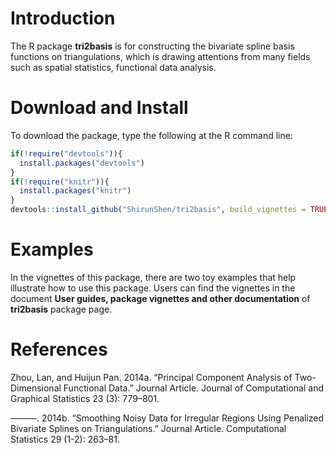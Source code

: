 # Introduction
The R package **tri2basis** is for constructing the bivariate spline basis functions on triangulations, which is drawing attentions from many fields such as spatial statistics, functional data analysis.

# Download and Install
To download the package, type the following at the R command line:

```r
if(!require("devtools")){
  install.packages("devtools")
}
if(!require("knitr")){
  install.packages("knitr")
}
devtools::install_github("ShirunShen/tri2basis", build_vignettes = TRUE)
```

# Examples
In the vignettes of this package, there are two toy examples that help illustrate how to use this package. Users can find the vignettes in the document **User guides, package vignettes and other documentation** of **tri2basis** package page.


# References

Zhou, Lan, and Huijun Pan. 2014a. “Principal Component Analysis of Two-Dimensional Functional Data.” Journal Article. Journal of Computational and Graphical Statistics 23 (3): 779–801.

———. 2014b. “Smoothing Noisy Data for Irregular Regions Using Penalized Bivariate Splines on Triangulations.” Journal Article. Computational Statistics 29 (1-2): 263–81.
